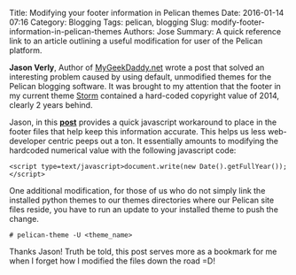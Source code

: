 Title: Modifying your footer information in Pelican themes
Date: 2016-01-14 07:16
Category: Blogging
Tags: pelican, blogging
Slug: modify-footer-information-in-pelican-themes
Authors: Jose
Summary: A quick reference link to an article outlining a useful modification for user of the Pelican platform.

**Jason Verly**, Author of [MyGeekDaddy.net](http://mygeekdaddy.net) wrote a post that solved an interesting problem caused by using default, unmodified themes for the Pelican blogging software. It was brought to my attention that the footer in my current theme [Storm](https://github.com/redVi/storm) contained a hard-coded copyright value of 2014, clearly 2 years behind. 

Jason, in this **[post](http://mygeekdaddy.net/2015/01/09/never-change-your-pelican-footer-again/)** provides a quick javascript workaround to place in the footer files that help keep this information accurate. This helps us less web-developer centric peeps out a ton. It essentially amounts to modifying the hardcoded numerical value with the following javascript code:
```
<script type=text/javascript>document.write(new Date().getFullYear());</script>
```

One additional modification, for those of us who do not simply link the installed python themes to our themes directories where our Pelican site files reside, you have to run an update to your installed theme to push the change.
```
# pelican-theme -U <theme_name>
```
Thanks Jason! Truth be told, this post serves more as a bookmark for me when I forget how I modified the files down the road =D!

